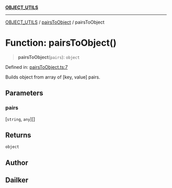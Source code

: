 [**OBJECT_UTILS**](../../README.md)

***

[OBJECT_UTILS](../../README.md) / [pairsToObject](../README.md) / pairsToObject

# Function: pairsToObject()

> **pairsToObject**(`pairs`): `object`

Defined in: [pairsToObject.ts:7](https://github.com/dailker/everyutil/blob/fb6c9c837496f567cf7883b581cd27d1c9507ebe/src/object/pairsToObject.ts#L7)

Builds object from array of [key, value] pairs.

## Parameters

### pairs

\[`string`, `any`\][]

## Returns

`object`

## Author

## Dailker
